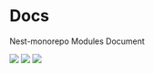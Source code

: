 # Docs

Nest-monorepo Modules Document

  <img src="https://img.shields.io/badge/docusaurus-3ECC5F?&style=for-the-badge&logo=Docusaurus&logoColor=white">
  <img src="https://img.shields.io/badge/TypeScript-3178C6?&style=for-the-badge&logo=Typescript&logoColor=white">
  <img src="https://img.shields.io/badge/React-61DAFB?&style=for-the-badge&logo=React&logoColor=white">
